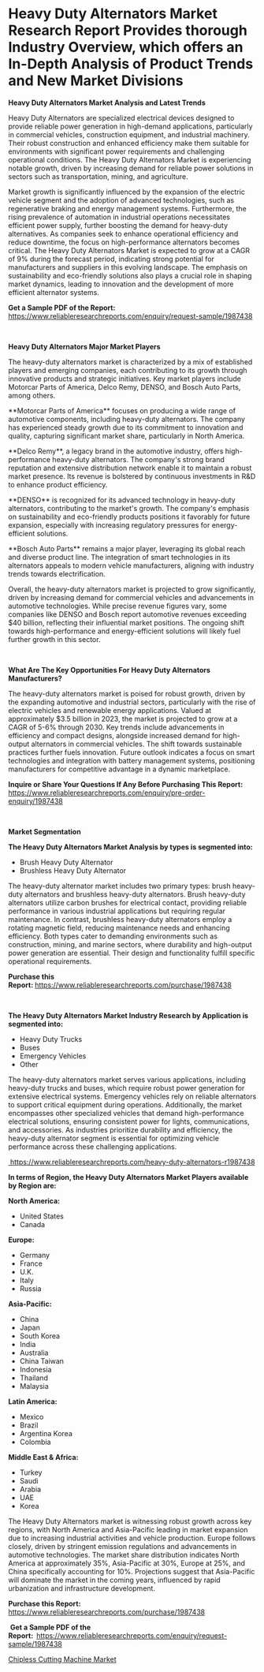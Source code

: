 <p><h1>Heavy Duty Alternators Market Research Report Provides thorough Industry Overview, which offers an In-Depth Analysis of Product Trends and New Market Divisions</h1></p><p><strong>Heavy Duty Alternators Market Analysis and Latest Trends</strong></p>
<p><p>Heavy Duty Alternators are specialized electrical devices designed to provide reliable power generation in high-demand applications, particularly in commercial vehicles, construction equipment, and industrial machinery. Their robust construction and enhanced efficiency make them suitable for environments with significant power requirements and challenging operational conditions. The Heavy Duty Alternators Market is experiencing notable growth, driven by increasing demand for reliable power solutions in sectors such as transportation, mining, and agriculture. </p><p>Market growth is significantly influenced by the expansion of the electric vehicle segment and the adoption of advanced technologies, such as regenerative braking and energy management systems. Furthermore, the rising prevalence of automation in industrial operations necessitates efficient power supply, further boosting the demand for heavy-duty alternatives. As companies seek to enhance operational efficiency and reduce downtime, the focus on high-performance alternators becomes critical. The Heavy Duty Alternators Market is expected to grow at a CAGR of 9% during the forecast period, indicating strong potential for manufacturers and suppliers in this evolving landscape. The emphasis on sustainability and eco-friendly solutions also plays a crucial role in shaping market dynamics, leading to innovation and the development of more efficient alternator systems.</p></p>
<p><strong>Get a Sample PDF of the Report:&nbsp;</strong> <a href="https://www.reliableresearchreports.com/enquiry/request-sample/1987438?utm_campaign=2109&utm_medium=2&utm_source=Github&utm_content=ia&utm_term=20022025&utm_id=heavy-duty-alternators">https://www.reliableresearchreports.com/enquiry/request-sample/1987438</a></p>
<p>&nbsp;</p>
<p><strong>Heavy Duty Alternators Major Market Players</strong></p>
<p><p>The heavy-duty alternators market is characterized by a mix of established players and emerging companies, each contributing to its growth through innovative products and strategic initiatives. Key market players include Motorcar Parts of America, Delco Remy, DENSO, and Bosch Auto Parts, among others.</p><p>**Motorcar Parts of America** focuses on producing a wide range of automotive components, including heavy-duty alternators. The company has experienced steady growth due to its commitment to innovation and quality, capturing significant market share, particularly in North America.</p><p>**Delco Remy**, a legacy brand in the automotive industry, offers high-performance heavy-duty alternators. The company's strong brand reputation and extensive distribution network enable it to maintain a robust market presence. Its revenue is bolstered by continuous investments in R&D to enhance product efficiency.</p><p>**DENSO** is recognized for its advanced technology in heavy-duty alternators, contributing to the market's growth. The company's emphasis on sustainability and eco-friendly products positions it favorably for future expansion, especially with increasing regulatory pressures for energy-efficient solutions.</p><p>**Bosch Auto Parts** remains a major player, leveraging its global reach and diverse product line. The integration of smart technologies in its alternators appeals to modern vehicle manufacturers, aligning with industry trends towards electrification.</p><p>Overall, the heavy-duty alternators market is projected to grow significantly, driven by increasing demand for commercial vehicles and advancements in automotive technologies. While precise revenue figures vary, some companies like DENSO and Bosch report automotive revenues exceeding $40 billion, reflecting their influential market positions. The ongoing shift towards high-performance and energy-efficient solutions will likely fuel further growth in this sector.</p></p>
<p>&nbsp;</p>
<p><strong>What Are The Key Opportunities For Heavy Duty Alternators Manufacturers?</strong></p>
<p><p>The heavy-duty alternators market is poised for robust growth, driven by the expanding automotive and industrial sectors, particularly with the rise of electric vehicles and renewable energy applications. Valued at approximately $3.5 billion in 2023, the market is projected to grow at a CAGR of 5-6% through 2030. Key trends include advancements in efficiency and compact designs, alongside increased demand for high-output alternators in commercial vehicles. The shift towards sustainable practices further fuels innovation. Future outlook indicates a focus on smart technologies and integration with battery management systems, positioning manufacturers for competitive advantage in a dynamic marketplace.</p></p>
<p><strong>Inquire or Share Your Questions If Any Before Purchasing This Report:</strong> <a href="https://www.reliableresearchreports.com/enquiry/pre-order-enquiry/1987438?utm_campaign=2109&utm_medium=2&utm_source=Github&utm_content=ia&utm_term=20022025&utm_id=heavy-duty-alternators">https://www.reliableresearchreports.com/enquiry/pre-order-enquiry/1987438</a></p>
<p>&nbsp;</p>
<p><strong>Market Segmentation</strong></p>
<p><strong>The Heavy Duty Alternators Market Analysis by types is segmented into:</strong></p>
<p><ul><li>Brush Heavy Duty Alternator</li><li>Brushless Heavy Duty Alternator</li></ul></p>
<p><p>The heavy-duty alternator market includes two primary types: brush heavy-duty alternators and brushless heavy-duty alternators. Brush heavy-duty alternators utilize carbon brushes for electrical contact, providing reliable performance in various industrial applications but requiring regular maintenance. In contrast, brushless heavy-duty alternators employ a rotating magnetic field, reducing maintenance needs and enhancing efficiency. Both types cater to demanding environments such as construction, mining, and marine sectors, where durability and high-output power generation are essential. Their design and functionality fulfill specific operational requirements.</p></p>
<p><strong>Purchase this Report:&nbsp;</strong><a href="https://www.reliableresearchreports.com/purchase/1987438?utm_campaign=2109&utm_medium=2&utm_source=Github&utm_content=ia&utm_term=20022025&utm_id=heavy-duty-alternators">https://www.reliableresearchreports.com/purchase/1987438</a></p>
<p>&nbsp;</p>
<p><strong>The Heavy Duty Alternators Market Industry Research by Application is segmented into:</strong></p>
<p><ul><li>Heavy Duty Trucks</li><li>Buses</li><li>Emergency Vehicles</li><li>Other</li></ul></p>
<p><p>The heavy-duty alternators market serves various applications, including heavy-duty trucks and buses, which require robust power generation for extensive electrical systems. Emergency vehicles rely on reliable alternators to support critical equipment during operations. Additionally, the market encompasses other specialized vehicles that demand high-performance electrical solutions, ensuring consistent power for lights, communications, and accessories. As industries prioritize durability and efficiency, the heavy-duty alternator segment is essential for optimizing vehicle performance across these challenging applications.</p></p>
<p><a href="https://www.reliableresearchreports.com/heavy-duty-alternators-r1987438?utm_campaign=2109&utm_medium=2&utm_source=Github&utm_content=ia&utm_term=20022025&utm_id=heavy-duty-alternators">&nbsp;https://www.reliableresearchreports.com/heavy-duty-alternators-r1987438</a></p>
<p><strong>In terms of Region, the Heavy Duty Alternators Market Players available by Region are:</strong></p>
<p>
    <p> <strong> North America: </strong>
        <ul>
            <li>United States</li>
            <li>Canada</li>
        </ul>
        </p> 
    <p> <strong> Europe: </strong>
        <ul>
            <li>Germany</li>
            <li>France</li>
            <li>U.K.</li>
            <li>Italy</li>
            <li>Russia</li>
        </ul>
        </p> 
    <p> <strong> Asia-Pacific: </strong>
        <ul>
            <li>China</li>
            <li>Japan</li>
            <li>South Korea</li>
            <li>India</li>
            <li>Australia</li>
            <li>China Taiwan</li>
            <li>Indonesia</li>
            <li>Thailand</li>
            <li>Malaysia</li>
        </ul>
        </p> 
    <p> <strong> Latin America: </strong>
        <ul>
            <li>Mexico</li>
            <li>Brazil</li>
            <li>Argentina Korea</li>
            <li>Colombia</li>
        </ul>
        </p> 
    <p> <strong> Middle East & Africa: </strong>
        <ul>
            <li>Turkey</li>
            <li>Saudi</li>
            <li>Arabia</li>
            <li>UAE</li>
            <li>Korea</li>
        </ul>
    </p>
    </p>
<p><p>The Heavy Duty Alternators market is witnessing robust growth across key regions, with North America and Asia-Pacific leading in market expansion due to increasing industrial activities and vehicle production. Europe follows closely, driven by stringent emission regulations and advancements in automotive technologies. The market share distribution indicates North America at approximately 35%, Asia-Pacific at 30%, Europe at 25%, and China specifically accounting for 10%. Projections suggest that Asia-Pacific will dominate the market in the coming years, influenced by rapid urbanization and infrastructure development.</p></p>
<p><strong>Purchase this Report: </strong><a href="https://www.reliableresearchreports.com/purchase/1987438?utm_campaign=2109&utm_medium=2&utm_source=Github&utm_content=ia&utm_term=20022025&utm_id=heavy-duty-alternators">https://www.reliableresearchreports.com/purchase/1987438</a></p>
<p>&nbsp;<strong>Get a Sample PDF of the Report:&nbsp;&nbsp;</strong><a href="https://www.reliableresearchreports.com/enquiry/request-sample/1987438?utm_campaign=2109&utm_medium=2&utm_source=Github&utm_content=ia&utm_term=20022025&utm_id=heavy-duty-alternators">https://www.reliableresearchreports.com/enquiry/request-sample/1987438</a></p>
<p><strong></strong></p>
<p><p><a href="https://github.com/MonroeBullock54/Market-Research-Report-List-1/blob/main/chipless-cutting-machine-market.md?utm_campaign=2109&utm_medium=2&utm_source=Github&utm_content=ia&utm_term=20022025&utm_id=heavy-duty-alternators">Chipless Cutting Machine Market</a></p></p>